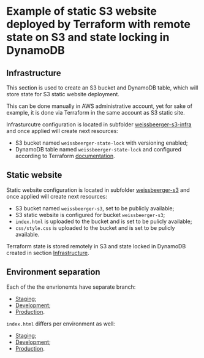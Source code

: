 # Example of static S3 website deployed by Terraform with remote state on S3 and state locking in DynamoDB

## Infrastructure

This section is used to create an S3 bucket and DynamoDB table, which will store state for S3 static website deployment.

This can be done manually in AWS administrative account, yet for sake of example, it is done via Terraform in the same account as S3 static site.

Infrasturcutre configuration is located in subfolder [weissbeerger-s3-infra](../master/weissbeerger-s3-infra/infra.tf) and once applied will create next resources:

* S3 bucket named `weissbeerger-state-lock` with versioning enabled;
* DynamoDB table named `weissbeerger-state-lock` and configured according to Terraform [documentation](https://www.terraform.io/docs/backends/types/s3.html#dynamodb-state-locking).

## Static website

Static website configuration is located in subfolder [weissbeerger-s3](../master/weissbeerger-s3/staticwebsite.tf) and once applied will create next resources:

* S3 bucket named `weissbeerger-s3`, set to be publicly available;
* S3 static website is configured for bucket `weissbeerger-s3`;
* `index.html` is uploaded to the bucket and is set to be pulicly available;
* `css/style.css` is uploaded to the bucket and is set to be pulicly available.

Terraform state is stored remotely in S3 and state locked in DynamoDB created in section [Infrastructure](../master/README.md#infrastructure).

## Environment separation

Each of the the envrionemts have separate branch:

* [Staging](../stage/weissbeerger-s3/terraform.tfvars);
* [Development](../dev/weissbeerger-s3/terraform.tfvars);
* [Production](../master/weissbeerger-s3/terraform.tfvars).

`index.html` differs per environment as well:

* [Staging](../stage/weissbeerger-s3/assets/index.html);
* [Development](../dev/weissbeerger-s3/assets/index.html);
* [Production](../master/weissbeerger-s3/assets/index.html).